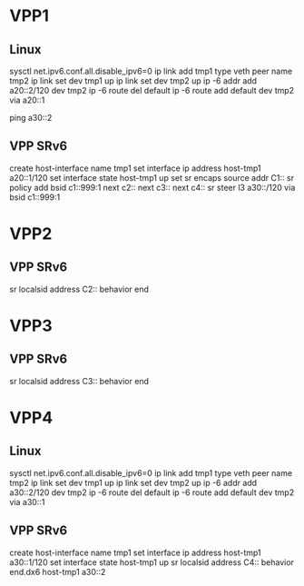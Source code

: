 # VPP1

## Linux
sysctl net.ipv6.conf.all.disable_ipv6=0
ip link add tmp1 type veth peer name tmp2
ip link set dev tmp1 up
ip link set dev tmp2 up
ip -6 addr add a20::2/120 dev tmp2
ip -6 route del default
ip -6 route add default dev tmp2 via a20::1

ping a30::2

## VPP SRv6

create host-interface name tmp1 
set interface ip address host-tmp1 a20::1/120 
set interface state host-tmp1 up
set sr encaps source addr C1::
sr policy add bsid c1::999:1 next c2:: next c3:: next c4::
sr steer l3 a30::/120 via bsid c1::999:1

# VPP2

## VPP SRv6

sr localsid address C2:: behavior end

# VPP3

## VPP SRv6

sr localsid address C3:: behavior end

# VPP4

## Linux
sysctl net.ipv6.conf.all.disable_ipv6=0
ip link add tmp1 type veth peer name tmp2
ip link set dev tmp1 up
ip link set dev tmp2 up
ip -6 addr add a30::2/120 dev tmp2
ip -6 route del default
ip -6 route add default dev tmp2 via a30::1

## VPP SRv6
create host-interface name tmp1 
set interface ip address host-tmp1 a30::1/120 
set interface state host-tmp1 up
sr localsid address C4:: behavior end.dx6 host-tmp1 a30::2
